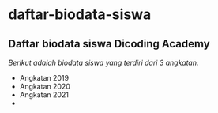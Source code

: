 daftar-biodata-siswa
==
Daftar biodata siswa Dicoding Academy
--
*Berikut adalah biodata siswa yang terdiri dari 3 angkatan.*
- Angkatan 2019
- Angkatan 2020
- Angkatan 2021
- 


